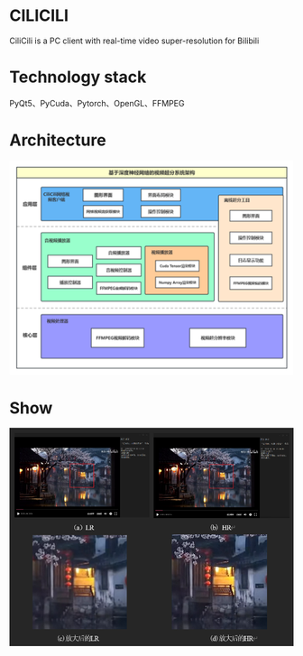 # CILICILI
CiliCili is a PC client with real-time video super-resolution for Bilibili

# Technology stack
PyQt5、PyCuda、Pytorch、OpenGL、FFMPEG

# Architecture
 ![arch](./imgs/arch.png)

# Show
 ![show1](./imgs/show1.png)
